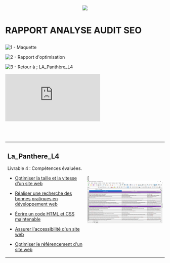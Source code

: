# <p align="center"><a href="https://github.com/franckdun/Learning-plan_Openclassrooms"><img src="https://img.shields.io/badge/🏠-🎓%20Web developer training Openclassrooms 2022%20🎓-7986CB" width="750" ></a></p>

# <p>RAPPORT ANALYSE AUDIT SEO</p>
 
![ 1 - Maquette ](https://github.com/franckdun/maquette-la_panthere)

![ 2 - Rapport d'optimisation ](https://github.com/franckdun/Projet-4_rapport-optimisation)

![ 3 - Retour à ; LA_Panthère_L4 ](https://github.com/franckdun/La_Panthere_L4)

![ 4 - Site Agence web design La Panthère ](https://franckdun.github.io/La_Panthere_L4/la_panthere_agence_web_design.html)

<!-- presentation -->
<div align="center">
  <table>
	<tr>
	   <td width="50%">
	   <h2>La_Panthere_L4</h2>
     <p>Livrable 4 : Compétences évaluées.</p>
     
* [Optimiser la taille et la vitesse d’un site web](https://franckdun.github.io/La_Panthere_L4/la_panthere_agence_web_design.html)
	
* [Réaliser une recherche des bonnes pratiques en développement web](https://franckdun.github.io/La_Panthere_L4/la_panthere_agence_web_design.html)

* [Écrire un code HTML et CSS maintenable](https://franckdun.github.io/La_Panthere_L4/la_panthere_agence_web_design.html)

* [Assurer l'accessibilité d'un site web](https://franckdun.github.io/La_Panthere_L4/la_panthere_agence_web_design.html)

* [Optimiser le référencement d'un site web](https://franckdun.github.io/La_Panthere_L4/la_panthere_agence_web_design.html)
	   </td>  
	     <td width="50%">

[![img contact](https://github.com/franckdun/Projet-4_rapport-analyse-audit-SEO/blob/main/README.PNG)
	   </td>  
	 </tr>
 </table>
</div>
